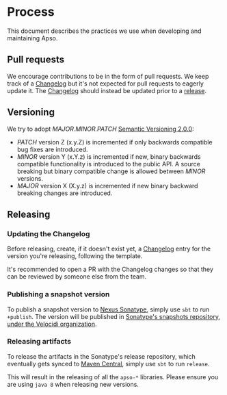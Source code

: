 # Process

This document describes the practices we use when developing and maintaining Apso.

## Pull requests

We encourage contributions to be in the form of pull requests. We keep track of a [Changelog](CHANGELOG.md) but it's not
expected for pull requests to eagerly update it. The [Changelog](CHANGELOG.md) should instead be updated prior to a
[release](PROCESS.md#releasing).

## Versioning

We try to adopt _MAJOR.MINOR.PATCH_ [Semantic Versioning 2.0.0](https://semver.org/):

* _PATCH_ version Z (x.y.Z) is incremented if only backwards compatible bug fixes are introduced.
* _MINOR_ version Y (x.Y.z) is incremented if new, binary backwards compatible functionality is introduced to the public
  API. A source breaking but binary compatible change is allowed between _MINOR_ versions.
* _MAJOR_ version X (X.y.z) is incremented if new binary backward breaking changes are introduced.

## Releasing

### Updating the Changelog

Before releasing, create, if it doesn't exist yet, a [Changelog](CHANGELOG.md) entry for the version you're releasing,
following the template.

It's recommended to open a PR with the Changelog changes so that they can be reviewed by someone else from the team.

### Publishing a snapshot version

To publish a snapshot version to [Nexus Sonatype](https://oss.sonatype.org), simply use `sbt` to run `+publish`. The
version will be published in [Sonatype's snapshots repository, under the Velocidi organization](https://oss.sonatype.org/content/repositories/snapshots/com/velocidi/).

### Releasing artifacts

To release the artifacts in the Sonatype's release repository, which eventually gets synced to
[Maven Central](https://repo1.maven.org/maven2/com/velocidi/), simply use `sbt` to run `release`.

This will result in the releasing of all the `apso-*` libraries. Please ensure you are using `java 8` when releasing
new versions.
